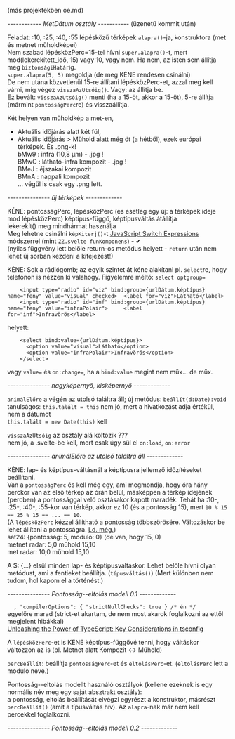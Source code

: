 (más projektekben oe.md)

*------------ MetDátum osztály -----------* (üzenetű kommit után)

Feladat: :10, :25, :40, :55 lépésközű térképek `alapra()`-ja, konstruktora (met és metnet műholdképei)  
Nem szabad lépésközPerc=15-tel hívni `super.alapra()`-t, mert mod(lekerekített_idő, 15) vagy 10, vagy nem. Ha nem, az isten sem állítja meg `biztonságiHatár`ig.  
`super.alapra(5, 5)` megoldja (de meg KÉNE rendesen csinálni)  
De nem utána közvetlenül 15-re állítani lépésközPerc-et, azzal meg kell várni, míg végez `visszaAzUtsóig()`. Vagy: az állítja be.  
Ez bevált: `visszaAzUtsóig()` menti (ha a 15-öt, akkor a 15-öt), 5-re állítja (mármint `pontosságPerc`re) és visszaállítja.  

Két helyen van műholdkép a met-en,
- Aktuális időjárás alatt két fül,
- Aktuális időjárás > Műhold alatt még öt (a hétből), ezek európai térképek. És .png-k!  
  bMw9 : infra (10,8 µm)   - .jpg !  
  BMwC : látható-infra kompozit  - .jpg !  
  BMeJ : éjszakai kompozit  
  BMnA : nappali kompozit  
... végül is csak egy .png lett.

*--------------- új térképek -------------*

KÉNE: pontosságPerc, lépésközPerc (és esetleg egy új: a térképek ideje mod lépésközPerc) képtípus-függő, képtípusváltás átállítja  
lekerekít() meg mindhármat használja  
Meg lehetne csinálni `képKiterj()`-t [JavaScript Switch Expressions](https://medium.com/@numberpicture/nugget-javascript-switch-expressions-e3bf059eefb0) módszerrel (mint `ZZ.svelte funKomponens`) - &#10004;  
(nyilas függvény lett belőle return-os metódus helyett - `return` után nem lehet új sorban kezdeni a kifejezést!)

KÉNE: Sok a rádiógomb; az egyik szintet át kéne alakítani pl. `select`re, hogy telefonon is nézzen ki valahogy. Figyelemre méltó: `select optgroup=`
``` 
    <input type="radio" id="viz" bind:group={urlDátum.képtípus} name="feny" value="visual" checked>  <label for="viz">Látható</label>
    <input type="radio" id="inf" bind:group={urlDátum.képtípus} name="feny" value="infraPolair">     <label for="inf">Infravörös</label>
```
 helyett:
```
    <select bind:value={urlDátum.képtípus}>
      <option value="visual">Látható</option>
      <option value="infraPolair">Infravörös</option>
    </select>
```
vagy `value=` és `on:change=`, ha a `bind:value` megint nem műx... de műx.  

*--------------- nagyképernyő, kisképernyő -------------*

`animálElőre` a végén az utolsó találtra áll; új metódus: `beállít(d:Date):void`  
tanulságos: `this.talált = this` nem jó, mert a hivatkozást adja értékül, nem a dátumot  
`this.talált = new Date(this)` kell

`visszaAzUtsóig` az osztály alá költözik ???  
nem jó, a .svelte-be kell, mert csak úgy sül el `on:load`, `on:error`

*--------------- animálElőre az utolsó találtra áll -------------*

KÉNE: lap- és képtípus-váltásnál a képtípusra jellemző időzítéseket beállítani.  
Van a `pontosságPerc` és kell még egy, ami megmondja, hogy óra hány perckor van az első térkép az órán belül, másképpen a térkép idejének (percben) a pontossággal veló osztásakor kapott maradék. Tehát ha :10-, :25-, :40-, :55-kor van térkép, akkor ez 10 (és a pontosság 15), mert `10 % 15 == 25 % 15 == ... == 10`.  
(A `lépésközPerc` kézzel állítható a pontosság többszörösére. Változáskor be lehet állítani a pontosságra. [Ld. még.](https://stackoverflow.com/questions/2155909/how-can-i-disable-an-option-in-a-select-based-on-its-value-in-javascript))  
sat24: {pontosság: 5, modulo: 0} (de van, hogy  15, 0)  
metnet radar: 5,0  műhold 15,10  
met radar: 10,0  műhold 15,10  

A $: {...} elsül minden lap- és képtípusváltáskor. Lehet belőle hívni olyan metódust, ami a fentieket beállítja. (`típusváltás()`) (Mert különben nem tudom, hol kapom el a történést.)  

*--------------- Pontosság--eltolás modell 0.1 -------------*

`  , "compilerOptions": { "strictNullChecks": true } /* én */`  
egyelőre marad (strict-et akartam, de nem most akarok foglalkozni az ettől megjelent hibákkal)  
[Unleashing the Power of TypeScript: Key Considerations in tsconfig](https://levelup.gitconnected.com/unleashing-the-power-of-typescript-key-considerations-in-tsconfig-1278312e7be0)

A `lépésközPerc`-et is KÉNE képtípus-függővé tenni, hogy váltáskor változzon az is (pl. Metnet alatt Kompozit <-> Műhold)

`percBeállít`: beállítja `pontosságPerc`-et és `eltolásPerc`-et. (`eltolásPerc` lett a modulo neve.)

Pontosság--eltolás modellt használó osztályok (kellene ezeknek is egy normális név meg egy saját absztrakt osztály):  
a pontosság, eltolás beállítását elvégzi egyrészt a konstruktor, másrészt `percBeállít()` (amit a típusváltás hív). Az `alapra`-nak már nem kell percekkel foglalkozni.

*--------------- Pontosság--eltolás modell 0.2 -------------*
